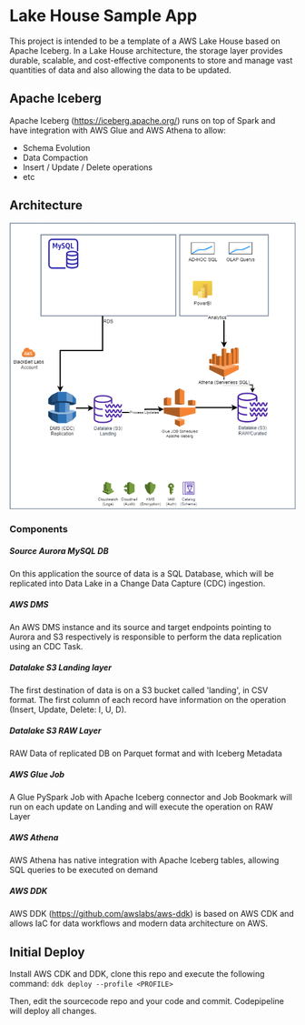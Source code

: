 
  

# Lake House Sample App
This project is intended to be a template of a AWS Lake House based on Apache Iceberg.
In a Lake House architecture, the storage layer provides durable, scalable, and cost-effective components to store and manage vast quantities of data and also allowing the data to be updated.

## Apache Iceberg
Apache Iceberg (https://iceberg.apache.org/) runs on top of Spark and have integration with AWS Glue and AWS Athena to allow:
* Schema Evolution
* Data Compaction
* Insert / Update / Delete operations
* etc

##  Architecture
![AWS Architecture](./lakehouse_architecture.png)

### Components
##### Source Aurora MySQL DB
On this application the source of data is a SQL Database, which will be replicated into Data Lake in a Change Data Capture (CDC) ingestion.
##### AWS DMS
An AWS DMS instance and its source and target endpoints pointing to Aurora and S3 respectively is responsible to perform the data replication using an CDC Task.
##### Datalake S3 Landing layer
The first destination of data is on a S3 bucket called 'landing', in CSV format. The first column of each record have information on the operation (Insert, Update, Delete: I, U, D).
##### Datalake S3 RAW Layer
RAW Data of replicated DB on Parquet format and with Iceberg Metadata
##### AWS Glue Job
A Glue PySpark Job with Apache Iceberg connector and Job Bookmark will run on each update on Landing and will execute the operation on RAW Layer
##### AWS Athena
AWS Athena has native integration with Apache Iceberg tables, allowing SQL queries to be executed on demand
##### AWS DDK
AWS DDK (https://github.com/awslabs/aws-ddk) is based on AWS CDK and allows IaC for data workflows and modern data architecture on AWS.

## Initial Deploy
Install AWS CDK and DDK, clone this repo and execute the following command:
`ddk deploy --profile <PROFILE>`

Then, edit the sourcecode repo and your code and commit. Codepipeline will deploy all changes.
